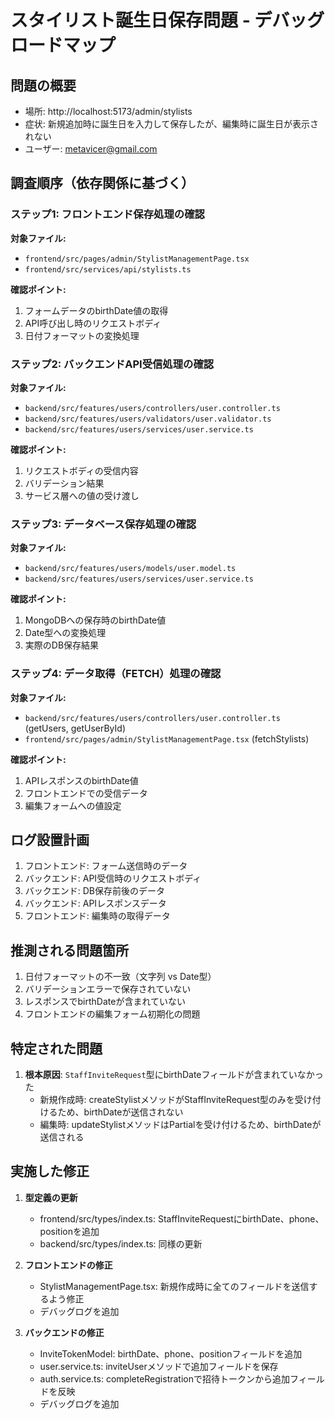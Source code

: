 # スタイリスト誕生日保存問題 - デバッグロードマップ

## 問題の概要
- 場所: http://localhost:5173/admin/stylists
- 症状: 新規追加時に誕生日を入力して保存したが、編集時に誕生日が表示されない
- ユーザー: metavicer@gmail.com

## 調査順序（依存関係に基づく）

### ステップ1: フロントエンド保存処理の確認
**対象ファイル:**
- `frontend/src/pages/admin/StylistManagementPage.tsx`
- `frontend/src/services/api/stylists.ts`

**確認ポイント:**
1. フォームデータのbirthDate値の取得
2. API呼び出し時のリクエストボディ
3. 日付フォーマットの変換処理

### ステップ2: バックエンドAPI受信処理の確認
**対象ファイル:**
- `backend/src/features/users/controllers/user.controller.ts`
- `backend/src/features/users/validators/user.validator.ts`
- `backend/src/features/users/services/user.service.ts`

**確認ポイント:**
1. リクエストボディの受信内容
2. バリデーション結果
3. サービス層への値の受け渡し

### ステップ3: データベース保存処理の確認
**対象ファイル:**
- `backend/src/features/users/models/user.model.ts`
- `backend/src/features/users/services/user.service.ts`

**確認ポイント:**
1. MongoDBへの保存時のbirthDate値
2. Date型への変換処理
3. 実際のDB保存結果

### ステップ4: データ取得（FETCH）処理の確認
**対象ファイル:**
- `backend/src/features/users/controllers/user.controller.ts` (getUsers, getUserById)
- `frontend/src/pages/admin/StylistManagementPage.tsx` (fetchStylists)

**確認ポイント:**
1. APIレスポンスのbirthDate値
2. フロントエンドでの受信データ
3. 編集フォームへの値設定

## ログ設置計画
1. フロントエンド: フォーム送信時のデータ
2. バックエンド: API受信時のリクエストボディ
3. バックエンド: DB保存前後のデータ
4. バックエンド: APIレスポンスデータ
5. フロントエンド: 編集時の取得データ

## 推測される問題箇所
1. 日付フォーマットの不一致（文字列 vs Date型）
2. バリデーションエラーで保存されていない
3. レスポンスでbirthDateが含まれていない
4. フロントエンドの編集フォーム初期化の問題

## 特定された問題
1. **根本原因**: `StaffInviteRequest`型にbirthDateフィールドが含まれていなかった
   - 新規作成時: createStylistメソッドがStaffInviteRequest型のみを受け付けるため、birthDateが送信されない
   - 編集時: updateStylistメソッドはPartial<StylistDetail>を受け付けるため、birthDateが送信される

## 実施した修正
1. **型定義の更新**
   - frontend/src/types/index.ts: StaffInviteRequestにbirthDate、phone、positionを追加
   - backend/src/types/index.ts: 同様の更新

2. **フロントエンドの修正**
   - StylistManagementPage.tsx: 新規作成時に全てのフィールドを送信するよう修正
   - デバッグログを追加

3. **バックエンドの修正**
   - InviteTokenModel: birthDate、phone、positionフィールドを追加
   - user.service.ts: inviteUserメソッドで追加フィールドを保存
   - auth.service.ts: completeRegistrationで招待トークンから追加フィールドを反映
   - デバッグログを追加